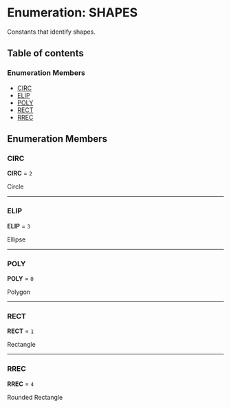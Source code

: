 # Enumeration: SHAPES

Constants that identify shapes.

## Table of contents

### Enumeration Members

* [CIRC](/auto-docs/editor/enums/SHAPES.md#circ)
* [ELIP](/auto-docs/editor/enums/SHAPES.md#elip)
* [POLY](/auto-docs/editor/enums/SHAPES.md#poly)
* [RECT](/auto-docs/editor/enums/SHAPES.md#rect)
* [RREC](/auto-docs/editor/enums/SHAPES.md#rrec)

## Enumeration Members

### CIRC

**CIRC** = `2`

Circle

***

### ELIP

**ELIP** = `3`

Ellipse

***

### POLY

**POLY** = `0`

Polygon

***

### RECT

**RECT** = `1`

Rectangle

***

### RREC

**RREC** = `4`

Rounded Rectangle
